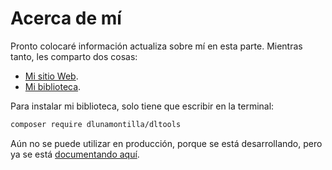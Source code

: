 # Acerca de mí

Pronto colocaré información actualiza sobre mí en esta parte. Mientras tanto, les comparto dos cosas:

- [Mi sitio Web][1].
- [Mi biblioteca][2].

[1]: https://aprendiendo.netlify.app/ "Mi sitio Web"
[2]: https://github.com/dlunamontilla/DLTools "Mi biblioteca | Aún en desarrollo"


Para instalar mi biblioteca, solo tiene que escribir en la terminal:

```bash
composer require dlunamontilla/dltools
```

Aún no se puede utilizar en producción, porque se está desarrollando, pero ya se está [documentando aquí][2].

